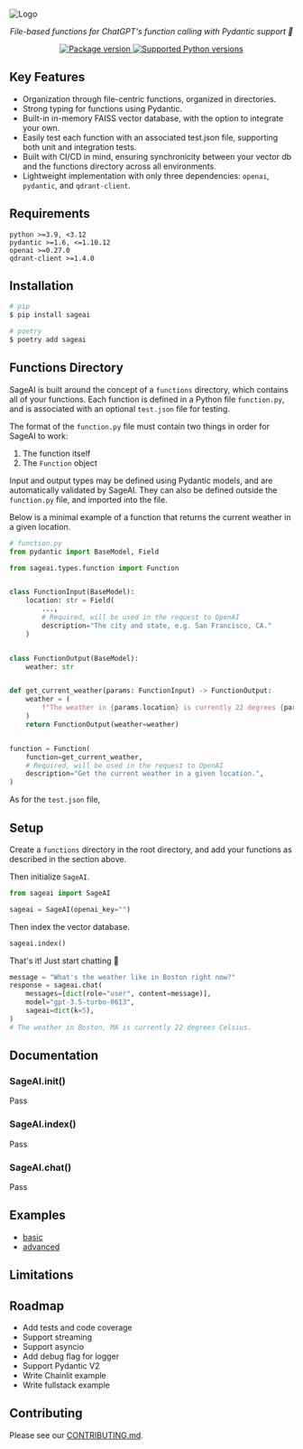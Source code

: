 ![Logo](https://github.com/0xnenlabs/SageAI/assets/45445790/750fb3f9-0830-4948-9a86-61e59d933b45)

<p align="center">
    <em>File-based functions for ChatGPT's function calling with Pydantic support 🚀</em>
</p>

<p align="center">
<a href="https://pypi.org/project/sageai" target="_blank">
    <img src="https://img.shields.io/pypi/v/sageai?color=%2334D058&label=pypi%20package" alt="Package version">
</a>
<a href="https://pypi.org/project/sageai" target="_blank">
    <img src="https://img.shields.io/pypi/pyversions/sageai.svg?color=%2334D058" alt="Supported Python versions">
</a>
</p>

## Key Features

- Organization through file-centric functions, organized in directories.
- Strong typing for functions using Pydantic.
- Built-in in-memory FAISS vector database, with the option to integrate your own.
- Easily test each function with an associated test.json file, supporting both unit and integration tests.
- Built with CI/CD in mind, ensuring synchronicity between your vector db and the functions directory across all
  environments.
- Lightweight implementation with only three dependencies: `openai`, `pydantic`, and `qdrant-client`.

## Requirements

```
python >=3.9, <3.12
pydantic >=1.6, <=1.10.12
openai >=0.27.0
qdrant-client >=1.4.0
```

## Installation

```bash
# pip
$ pip install sageai

# poetry
$ poetry add sageai
```

## Functions Directory

SageAI is built around the concept of a `functions` directory, which contains all of your functions. Each function is
defined in a Python file `function.py`, and is associated with an optional `test.json` file for testing.

The format of the `function.py` file must contain two things in order for SageAI to work:

1. The function itself
2. The `Function` object

Input and output types may be defined using Pydantic models, and are automatically validated by SageAI. They can also be
defined outside the `function.py` file, and imported into the file.

Below is a minimal example of a function that returns the current weather in a given location.

```python
# function.py
from pydantic import BaseModel, Field

from sageai.types.function import Function


class FunctionInput(BaseModel):
    location: str = Field(
        ...,
        # Required, will be used in the request to OpenAI
        description="The city and state, e.g. San Francisco, CA."
    )


class FunctionOutput(BaseModel):
    weather: str


def get_current_weather(params: FunctionInput) -> FunctionOutput:
    weather = (
        f"The weather in {params.location} is currently 22 degrees {params.unit.value}."
    )
    return FunctionOutput(weather=weather)


function = Function(
    function=get_current_weather,
    # Required, will be used in the request to OpenAI
    description="Get the current weather in a given location.",
)
```

As for the `test.json` file,

## Setup

Create a `functions` directory in the root directory, and add your functions as described in the section above.

Then initialize `SageAI`.

```python
from sageai import SageAI

sageai = SageAI(openai_key="")
```

Then index the vector database.

```python
sageai.index()
```

That's it! Just start chatting 🚀

```python
message = "What's the weather like in Boston right now?"
response = sageai.chat(
    messages=[dict(role="user", content=message)],
    model="gpt-3.5-turbo-0613",
    sageai=dict(k=5),
)
# The weather in Boston, MA is currently 22 degrees Celsius.
```

## Documentation

### SageAI.__init__()

Pass

### SageAI.index()

Pass

### SageAI.chat()

Pass

## Examples

- [basic](/examples/1-basic)
- [advanced](/examples/2-advanced)

## Limitations

## Roadmap

- Add tests and code coverage
- Support streaming
- Support asyncio
- Add debug flag for logger
- Support Pydantic V2
- Write Chainlit example
- Write fullstack example

## Contributing

Please see our [CONTRIBUTING.md](/CONTRIBUTING.md).

